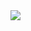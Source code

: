 <img src="https://cloud.githubusercontent.com/assets/9712446/22395569/49a75e38-e57d-11e6-9410-805a525c06ac.jpg"/>
